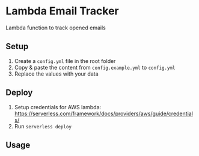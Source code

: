 # Lambda Email Tracker
Lambda function to track opened emails

## Setup
1. Create a `config.yml` file in the root folder
2. Copy & paste the content from `config.example.yml` to `config.yml`
3. Replace the values with your data

## Deploy
1. Setup credentials for AWS lambda: https://serverless.com/framework/docs/providers/aws/guide/credentials/
2. Run `serverless deploy`

## Usage
